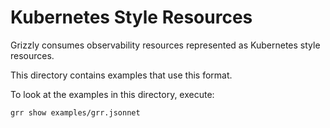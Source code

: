 # Kubernetes Style Resources

Grizzly consumes observability resources represented as Kubernetes style resources.

This directory contains examples that use this format.

To look at the examples in this directory, execute:

```
grr show examples/grr.jsonnet
```
